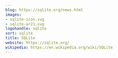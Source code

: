 ```yaml
---
blog: https://sqlite.org/news.html
images:
- sqlite-icon.svg
- sqlite-ar21.svg
logohandle: sqlite
sort: sqlite
title: SQLite
website: https://sqlite.org/
wikipedia: https://en.wikipedia.org/wiki/SQLite
---
```

